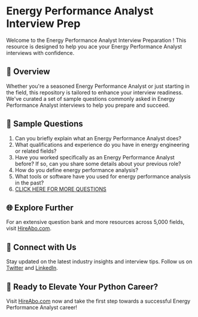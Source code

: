 # Energy Performance Analyst Interview Prep

Welcome to the Energy Performance Analyst Interview Preparation ! This resource is designed to help you ace your Energy Performance Analyst interviews with confidence.

## 🚀 Overview

Whether you're a seasoned Energy Performance Analyst or just starting in the field, this repository is tailored to enhance your interview readiness. We've curated a set of sample questions commonly asked in Energy Performance Analyst interviews to help you prepare and succeed.

## 📝 Sample Questions

1. Can you briefly explain what an Energy Performance Analyst does?
2. What qualifications and experience do you have in energy engineering or related fields?
3. Have you worked specifically as an Energy Performance Analyst before? If so, can you share some details about your previous role?
4. How do you define energy performance analysis?
5. What tools or software have you used for energy performance analysis in the past?
6. [CLICK HERE FOR MORE QUESTIONS](https://hireabo.com/job/20_1_15/Energy%20Performance%20Analyst)

## 🌐 Explore Further

For an extensive question bank and more resources across 5,000 fields, visit [HireAbo.com](https://www.hireabo.com).

## 📱 Connect with Us

Stay updated on the latest industry insights and interview tips. Follow us on [Twitter](https://twitter.com/hireabo) and [LinkedIn](https://www.linkedin.com/in/hire-abo-3609972a8/).

## 🚀 Ready to Elevate Your Python Career?

Visit [HireAbo.com](https://www.hireabo.com) now and take the first step towards a successful Energy Performance Analyst career!